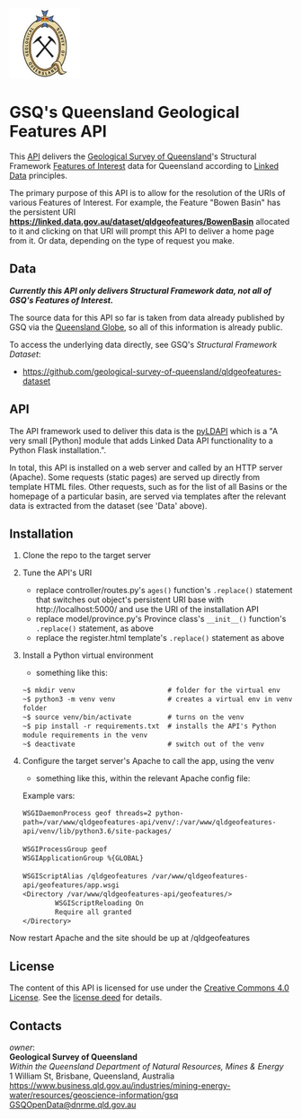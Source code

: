 <img src="gsq.jpg" style="width:25%" />

# GSQ's Queensland Geological Features API 
This [API](https://en.wikipedia.org/wiki/Application_programming_interface) delivers the [Geological Survey of Queensland](https://en.wikipedia.org/wiki/Geological_Survey_of_Queensland)'s Structural Framework [Features of Interest](https://www.w3.org/TR/vocab-ssn/#SOSAFeatureOfInterest) data for Queensland according to [Linked Data](https://en.wikipedia.org/wiki/Linked_data) principles.

The primary purpose of this API is to allow for the resolution of the URIs of various Features of Interest. For example, the Feature "Bowen Basin" has the persistent URI **https://linked.data.gov.au/dataset/qldgeofeatures/BowenBasin** allocated to it and clicking on that URI will prompt this API to deliver a home page from it. Or data, depending on the type of request you make.


## Data
***Currently this API only delivers Structural Framework data, not all of GSQ's Features of Interest.***

The source data for this API so far is taken from data already published by GSQ via the [Queensland Globe](https://qldglobe.information.qld.gov.au/), so all of this information is already public.

To access the underlying data directly, see GSQ's *Structural Framework Dataset*:

* https://github.com/geological-survey-of-queensland/qldgeofeatures-dataset


## API
The API framework used to deliver this data is the [pyLDAPI](http://github.com/rdflib/pyLDAPI) which is a "A very small [Python] module that adds Linked Data API functionality to a Python Flask installation.".

In total, this API is installed on a web server and called by an HTTP server (Apache). Some requests (static pages) are served up directly from template HTML files. Other requests, such as for the list of all Basins or the homepage of a particular basin, are served via templates after the relevant data is extracted from the dataset (see 'Data' above).


## Installation
1. Clone the repo to the target server
2. Tune the API's URI
    * replace controller/routes.py's `ages()` function's `.replace()` statement that switches out object's persistent URI base with http://localhost:5000/ and use the URI of the installation API
    * replace model/province.py's Province class's `__init__()` function's `.replace()` statement, as above
    * replace the register.html template's `.replace()` statement as above
3. Install a Python virtual environment 
    * something like this:
  
    ```
    ~$ mkdir venv                       # folder for the virtual env
    ~$ python3 -m venv venv             # creates a virtual env in venv folder
    ~$ source venv/bin/activate         # turns on the venv
    ~$ pip install -r requirements.txt  # installs the API's Python module requirements in the venv
    ~$ deactivate                       # switch out of the venv
    ```
4. Configure the target server's Apache to call the app, using the venv
    * something like this, within the relevant Apache config file:
  
    Example vars:

    ```
    WSGIDaemonProcess geof threads=2 python-path=/var/www/qldgeofeatures-api/venv/:/var/www/qldgeofeatures-api/venv/lib/python3.6/site-packages/

    WSGIProcessGroup geof
    WSGIApplicationGroup %{GLOBAL}

    WSGIScriptAlias /qldgeofeatures /var/www/qldgeofeatures-api/geofeatures/app.wsgi
    <Directory /var/www/qldgeofeatures-api/geofeatures/>
            WSGIScriptReloading On
            Require all granted
    </Directory>
    ```

Now restart Apache and the site should be up at /qldgeofeatures

 
## License
The content of this API is licensed for use under the [Creative Commons 4.0 License](https://creativecommons.org/licenses/by/4.0/). See the [license deed](LICENSE) for details.


## Contacts
*owner*:  
**Geological Survey of Queensland**  
*Within the Queensland Department of Natural Resources, Mines & Energy*  
1 William St, Brisbane, Queensland, Australia  
<https://www.business.qld.gov.au/industries/mining-energy-water/resources/geoscience-information/gsq>  
<GSQOpenData@dnrme.qld.gov.au>  



